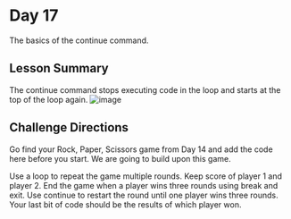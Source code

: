 # Day 17
The basics of the continue command.
## Lesson Summary
The continue command stops executing code in the loop and starts at the top of the loop again. 
![image](https://github.com/user-attachments/assets/504727dd-4440-4a20-8dfd-a0b2f58946e3)

## Challenge Directions
Go find your Rock, Paper, Scissors game from Day 14 and add the code here before you start. We are going to build upon this game.

Use a loop to repeat the game multiple rounds.
Keep score of player 1 and player 2.
End the game when a player wins three rounds using break and exit.
Use continue to restart the round until one player wins three rounds.
Your last bit of code should be the results of which player won.
